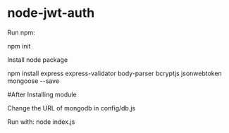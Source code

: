 # node-jwt-auth

<p> Run npm: </p>
<p> npm init </p>
<p> Install node package </p>
<p> npm install express express-validator body-parser bcryptjs jsonwebtoken mongoose --save </p>

#After Installing module

<p> Change the URL of mongodb in config/db.js </p>
Run with: node index.js
